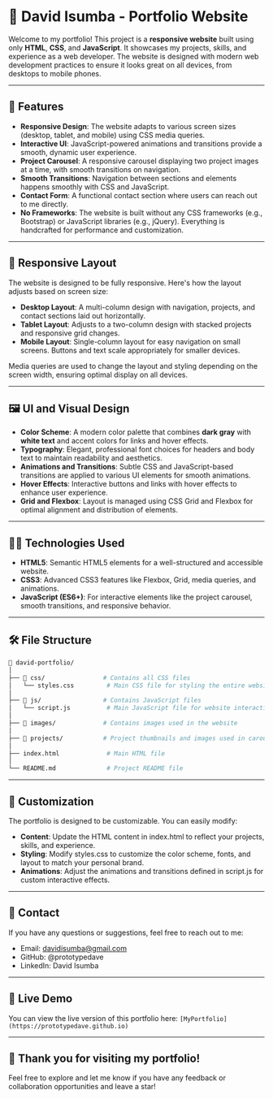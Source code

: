 # 📑 **David Isumba - Portfolio Website** 

Welcome to my portfolio! This project is a **responsive website** built using only **HTML**, **CSS**, and **JavaScript**. It showcases my projects, skills, and experience as a web developer. The website is designed with modern web development practices to ensure it looks great on all devices, from desktops to mobile phones.

---

## 🌟 **Features**

- **Responsive Design**: The website adapts to various screen sizes (desktop, tablet, and mobile) using CSS media queries.
- **Interactive UI**: JavaScript-powered animations and transitions provide a smooth, dynamic user experience.
- **Project Carousel**: A responsive carousel displaying two project images at a time, with smooth transitions on navigation.
- **Smooth Transitions**: Navigation between sections and elements happens smoothly with CSS and JavaScript.
- **Contact Form**: A functional contact section where users can reach out to me directly.
- **No Frameworks**: The website is built without any CSS frameworks (e.g., Bootstrap) or JavaScript libraries (e.g., jQuery). Everything is handcrafted for performance and customization.
  
---

## 📱 **Responsive Layout**

The website is designed to be fully responsive. Here's how the layout adjusts based on screen size:

- **Desktop Layout**: A multi-column design with navigation, projects, and contact sections laid out horizontally.
- **Tablet Layout**: Adjusts to a two-column design with stacked projects and responsive grid changes.
- **Mobile Layout**: Single-column layout for easy navigation on small screens. Buttons and text scale appropriately for smaller devices.

Media queries are used to change the layout and styling depending on the screen width, ensuring optimal display on all devices.

---

## 🖼️ **UI and Visual Design**

- **Color Scheme**: A modern color palette that combines **dark gray** with **white text** and accent colors for links and hover effects.
- **Typography**: Elegant, professional font choices for headers and body text to maintain readability and aesthetics.
- **Animations and Transitions**: Subtle CSS and JavaScript-based transitions are applied to various UI elements for smooth animations.
- **Hover Effects**: Interactive buttons and links with hover effects to enhance user experience.
- **Grid and Flexbox**: Layout is managed using CSS Grid and Flexbox for optimal alignment and distribution of elements.

---

## 🧑‍💻 **Technologies Used**

- **HTML5**: Semantic HTML5 elements for a well-structured and accessible website.
- **CSS3**: Advanced CSS3 features like Flexbox, Grid, media queries, and animations.
- **JavaScript (ES6+)**: For interactive elements like the project carousel, smooth transitions, and responsive behavior.
  
---

## 🛠️ **File Structure**

```bash
📁 david-portfolio/
│
├── 📁 css/                # Contains all CSS files
│   └── styles.css         # Main CSS file for styling the entire website
│
├── 📁 js/                 # Contains JavaScript files
│   └── script.js          # Main JavaScript file for website interactions
│
├── 📁 images/             # Contains images used in the website
│
├── 📁 projects/           # Project thumbnails and images used in carousel
│
├── index.html             # Main HTML file
│
└── README.md              # Project README file

```
---
## 🎨 **Customization**

The portfolio is designed to be customizable. You can easily modify:
- **Content**: Update the HTML content in index.html to reflect your projects, skills, and experience.
- **Styling**: Modify styles.css to customize the color scheme, fonts, and layout to match your personal brand.
- **Animations**: Adjust the animations and transitions defined in script.js for custom interactive effects.

---
## 📧 **Contact**

If you have any questions or suggestions, feel free to reach out to me:

  -  Email: davidisumba@gmail.com
  -  GitHub: @prototypedave
  -  LinkedIn: David Isumba

---

## 🚀 **Live Demo**
You can view the live version of this portfolio here: `[MyPortfolio](https://prototypedave.github.io)`

---
## 👏 **Thank you for visiting my portfolio!**
Feel free to explore and let me know if you have any feedback or collaboration opportunities and leave a star!